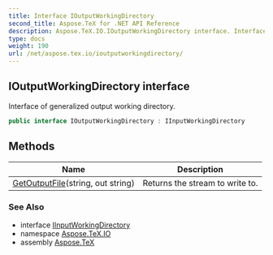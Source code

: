 ```yaml
---
title: Interface IOutputWorkingDirectory
second_title: Aspose.TeX for .NET API Reference
description: Aspose.TeX.IO.IOutputWorkingDirectory interface. Interface of generalized output working directory
type: docs
weight: 190
url: /net/aspose.tex.io/ioutputworkingdirectory/
---
```

## IOutputWorkingDirectory interface

Interface of generalized output working directory.

```csharp
public interface IOutputWorkingDirectory : IInputWorkingDirectory
```

## Methods

| Name | Description |
| --- | --- |
| [GetOutputFile](../../aspose.tex.io/ioutputworkingdirectory/getoutputfile/)(string, out string) | Returns the stream to write to. |

### See Also

* interface [IInputWorkingDirectory](../iinputworkingdirectory/)
* namespace [Aspose.TeX.IO](../../aspose.tex.io/)
* assembly [Aspose.TeX](../../)


